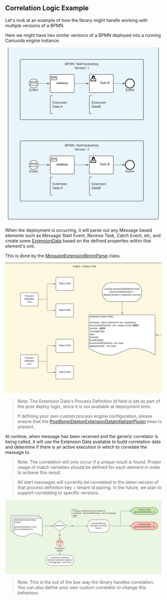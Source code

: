 ## Correlation Logic Example

Let's look at an example of how the library might handle working with multiple versions of a BPMN.

Here we might have two similar versions of a BPMN deployed into a running Camunda engine instance.

![Multiple BPMN Versions](images/multiple-bpmn-versions.png)

When the deployment is occurring, it will parse out any Message based elements such as 
Message Start Event, Receive Task, Catch Event, etc, and create some [ExtensionData](../messaging/src/main/java/com/ultimatesoftware/workflow/messaging/bpmnparsing/MessageTypeExtensionData.java) 
based on the defined properties within that element's xml. 

This is done by the [MessageExtensionBpmnParse](../messaging/src/main/java/com/ultimatesoftware/workflow/messaging/bpmnparsing/MessageExtensionBpmnParse.java)
class.

![Deploy Time](images/deploy-time.png)

> Note: The Extension Data's Process Definition Id field is set as part of the post deploy logic,
since it is not available at deployment time. 
>
> If defining your own custom process engine configuration, please ensure that the 
[PostBpmnDeployExtensionDataInitializerPlugin](../messaging/src/main/java/com/ultimatesoftware/workflow/messaging/bpmnparsing/PostBpmnDeployExtensionDataInitializerPlugin.java)
bean is present.                                   

At runtime, when message has been received and the generic correlator is being called,
it will use the Extension Data available to build correlation data and determine if there is an active execution in which to correlate
the message to. 

> Note: The correlation will only occur if a unique result is found. 
Proper usage of match variables should be defined for each element in order to achieve this result. 

> All start messages will currently be correlated to the latest version of that 
process definition key + tenant id pairing. In the future, we plan to support correlating to specific versions.

![Correlation Logic](images/correlation-logic.png)

> Note: This is the out of the box way the library handles correlation. You can also define your own
custom correlator to change this behaviour. 